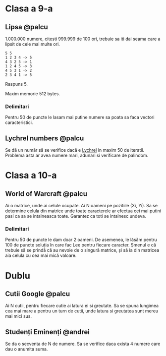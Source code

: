 # Clasa a 9-a

## Lipsa @palcu

1.000.000 numere, citesti 999.999 de 100 ori, trebuie sa iti dai seama care a lipsit de cele mai multe ori.

```
5 5
1 2 3 4 -> 5
4 3 2 5 -> 1
1 2 4 5 -> 3
4 5 3 1 -> 2
2 3 4 1 -> 5
```

Raspuns 5.

Maxim memorie 512 bytes.

### Delimitari

Pentru 50 de puncte le lasam mai putine numere sa poata sa faca vectori caracteristici.

## Lychrel numbers @palcu

Se dă un număr să se verifice dacă e [Lychrel](https://en.wikipedia.org/wiki/Lychrel_number) in maxim 50 de iteratii. Problema asta ar avea numere mari, adunari si verificare de palindom.

# Clasa a 10-a

## World of Warcraft @palcu

Ai o matrice, unde ai celule ocupate. Ai N oameni pe pozitiile (Xi, Yi). Sa se determine celula din matrice unde toate caracterele ar efectua cei mai putini pasi ca sa se intalneasca toate. Garantez ca toti se intalnesc undeva.

### Delimitari

Pentru 50 de puncte le dam doar 2 oameni.
De asemenea, le lăsăm pentru 100 de puncte soluția în care fac Lee pentru fiecare caracter. Șmenul e că trebuie să se prindă că au nevoie de o singură matrice, și să ia din matricea aia celula cu cea mai mică valoare.

# Dublu

## Cutii Google @palcu

Ai N cutii, pentru fiecare cutie ai latura ei si greutate. Sa se spuna lungimea cea mai mare a pentru un turn de cutii, unde latura si greutatea sunt mereu mai mici sus.

## Studenți Eminenți @andrei

Se da o secventa de N de numere. Sa se verifice daca exista 4 numere care dau o anumita suma.

